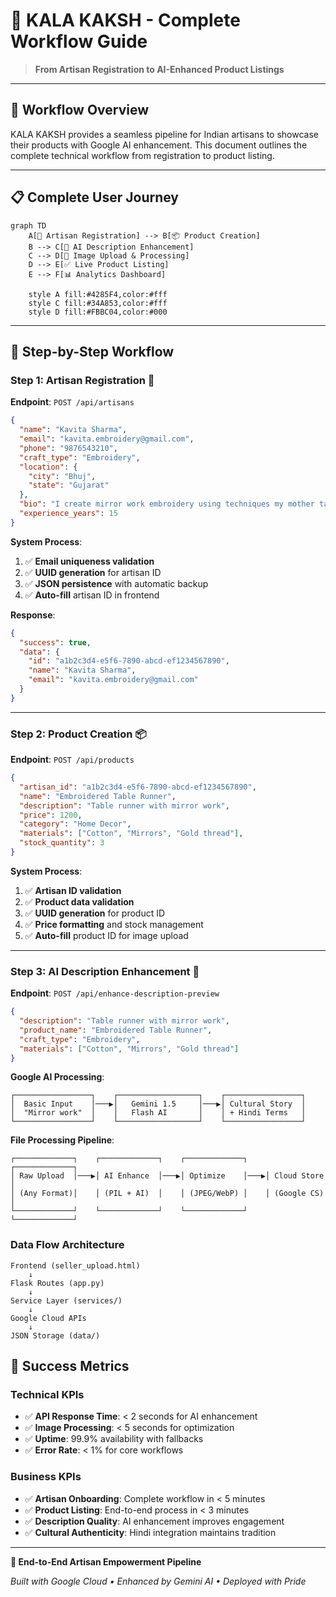 # 🔄 KALA KAKSH - Complete Workflow Guide

> **From Artisan Registration to AI-Enhanced Product Listings**

---

## 🎯 **Workflow Overview**

KALA KAKSH provides a seamless pipeline for Indian artisans to showcase their products with Google AI enhancement. This document outlines the complete technical workflow from registration to product listing.

---

## 📋 **Complete User Journey**

```mermaid
graph TD
    A[👤 Artisan Registration] --> B[📦 Product Creation]
    B --> C[🤖 AI Description Enhancement]
    C --> D[📸 Image Upload & Processing]
    D --> E[✅ Live Product Listing]
    E --> F[📊 Analytics Dashboard]
    
    style A fill:#4285F4,color:#fff
    style C fill:#34A853,color:#fff
    style D fill:#FBBC04,color:#000
```

---

## 🚀 **Step-by-Step Workflow**

### **Step 1: Artisan Registration** 👤

**Endpoint**: `POST /api/artisans`

```json
{
  "name": "Kavita Sharma",
  "email": "kavita.embroidery@gmail.com",
  "phone": "9876543210",
  "craft_type": "Embroidery",
  "location": {
    "city": "Bhuj",
    "state": "Gujarat"
  },
  "bio": "I create mirror work embroidery using techniques my mother taught me.",
  "experience_years": 15
}
```

**System Process**:
1. ✅ **Email uniqueness validation**
2. ✅ **UUID generation** for artisan ID
3. ✅ **JSON persistence** with automatic backup
4. ✅ **Auto-fill** artisan ID in frontend

**Response**:
```json
{
  "success": true,
  "data": {
    "id": "a1b2c3d4-e5f6-7890-abcd-ef1234567890",
    "name": "Kavita Sharma",
    "email": "kavita.embroidery@gmail.com"
  }
}
```

---

### **Step 2: Product Creation** 📦

**Endpoint**: `POST /api/products`

```json
{
  "artisan_id": "a1b2c3d4-e5f6-7890-abcd-ef1234567890",
  "name": "Embroidered Table Runner",
  "description": "Table runner with mirror work",
  "price": 1200,
  "category": "Home Decor",
  "materials": ["Cotton", "Mirrors", "Gold thread"],
  "stock_quantity": 3
}
```

**System Process**:
1. ✅ **Artisan ID validation**
2. ✅ **Product data validation**
3. ✅ **UUID generation** for product ID
4. ✅ **Price formatting** and stock management
5. ✅ **Auto-fill** product ID for image upload

---

### **Step 3: AI Description Enhancement** 🤖

**Endpoint**: `POST /api/enhance-description-preview`

```json
{
  "description": "Table runner with mirror work",
  "product_name": "Embroidered Table Runner",
  "craft_type": "Embroidery",
  "materials": ["Cotton", "Mirrors", "Gold thread"]
}
```

**Google AI Processing**:
```
┌─────────────────┐    ┌──────────────────┐    ┌─────────────────┐
│  Basic Input    │───▶│   Gemini 1.5     │───▶│ Cultural Story  │
│  "Mirror work"  │    │   Flash AI       │    │ + Hindi Terms   │
└─────────────────┘    └──────────────────┘    └─────────────────┘
```

**File Processing Pipeline**:
```
┌─────────────┐    ┌─────────────┐    ┌─────────────┐    ┌─────────────┐
│ Raw Upload  │───▶│ AI Enhance  │───▶│ Optimize    │───▶│ Cloud Store │
│ (Any Format)│    │ (PIL + AI)  │    │ (JPEG/WebP) │    │ (Google CS) │
└─────────────┘    └─────────────┘    └─────────────┘    └─────────────┘
```


### **Data Flow Architecture**
```
Frontend (seller_upload.html)
    ↓
Flask Routes (app.py)
    ↓
Service Layer (services/)
    ↓
Google Cloud APIs
    ↓
JSON Storage (data/)
```


## 🎯 **Success Metrics**

### **Technical KPIs**
- ✅ **API Response Time**: < 2 seconds for AI enhancement
- ✅ **Image Processing**: < 5 seconds for optimization
- ✅ **Uptime**: 99.9% availability with fallbacks
- ✅ **Error Rate**: < 1% for core workflows

### **Business KPIs**
- ✅ **Artisan Onboarding**: Complete workflow in < 5 minutes
- ✅ **Product Listing**: End-to-end process in < 3 minutes
- ✅ **Description Quality**: AI enhancement improves engagement
- ✅ **Cultural Authenticity**: Hindi integration maintains tradition

---

**🎨 End-to-End Artisan Empowerment Pipeline**

*Built with Google Cloud • Enhanced by Gemini AI • Deployed with Pride*

</div>